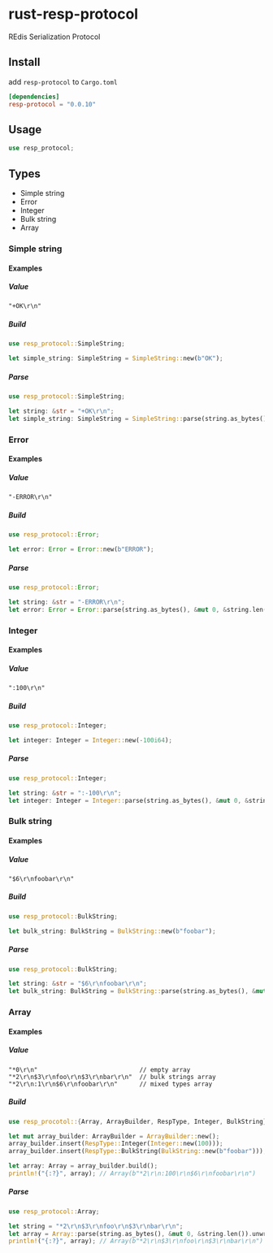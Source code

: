 # rust-resp-protocol

REdis Serialization Protocol

## Install

add `resp-protocol` to `Cargo.toml`
``` toml
[dependencies]
resp-protocol = "0.0.10"
```

## Usage

``` rust
use resp_protocol;
```

## Types
* Simple string
* Error
* Integer
* Bulk string
* Array

### Simple string

#### Examples

##### Value

``` text
"+OK\r\n"
```

##### Build

``` rust
use resp_protocol::SimpleString;

let simple_string: SimpleString = SimpleString::new(b"OK");
```

##### Parse

``` rust
use resp_protocol::SimpleString;

let string: &str = "+OK\r\n";
let simple_string: SimpleString = SimpleString::parse(string.as_bytes(), &mut 0, &string.len()).unwrap();
```

### Error

#### Examples

##### Value

``` text
"-ERROR\r\n"
```

##### Build

``` rust
use resp_protocol::Error;

let error: Error = Error::new(b"ERROR");
```

##### Parse

``` rust
use resp_protocol::Error;

let string: &str = "-ERROR\r\n";
let error: Error = Error::parse(string.as_bytes(), &mut 0, &string.len()).unwrap();
```

### Integer

#### Examples

##### Value

``` text
":100\r\n"
```

##### Build

``` rust
use resp_protocol::Integer;

let integer: Integer = Integer::new(-100i64);
```

##### Parse

``` rust
use resp_protocol::Integer;

let string: &str = ":-100\r\n";
let integer: Integer = Integer::parse(string.as_bytes(), &mut 0, &string.len()).unwrap();
```

### Bulk string

#### Examples

##### Value

``` text
"$6\r\nfoobar\r\n"
```

##### Build

``` rust
use resp_protocol::BulkString;

let bulk_string: BulkString = BulkString::new(b"foobar");
```

##### Parse

``` rust
use resp_protocol::BulkString;

let string: &str = "$6\r\nfoobar\r\n";
let bulk_string: BulkString = BulkString::parse(string.as_bytes(), &mut 0, &string.len()).unwrap();
```

### Array

#### Examples

##### Value

``` text
"*0\r\n"                            // empty array
"*2\r\n$3\r\nfoo\r\n$3\r\nbar\r\n"  // bulk strings array
"*2\r\n:1\r\n$6\r\nfoobar\r\n"      // mixed types array
```

##### Build

``` rust
use resp_procotol::{Array, ArrayBuilder, RespType, Integer, BulkString};

let mut array_builder: ArrayBuilder = ArrayBuilder::new();
array_builder.insert(RespType::Integer(Integer::new(100)));
array_builder.insert(RespType::BulkString(BulkString::new(b"foobar")));

let array: Array = array_builder.build();
println!("{:?}", array); // Array(b"*2\r\n:100\r\n$6\r\nfoobar\r\n")
```

##### Parse

``` rust
use resp_protocol::Array;

let string = "*2\r\n$3\r\nfoo\r\n$3\r\nbar\r\n";
let array = Array::parse(string.as_bytes(), &mut 0, &string.len()).unwrap();
println!("{:?}", array); // Array(b"*2\r\n$3\r\nfoo\r\n$3\r\nbar\r\n")
```